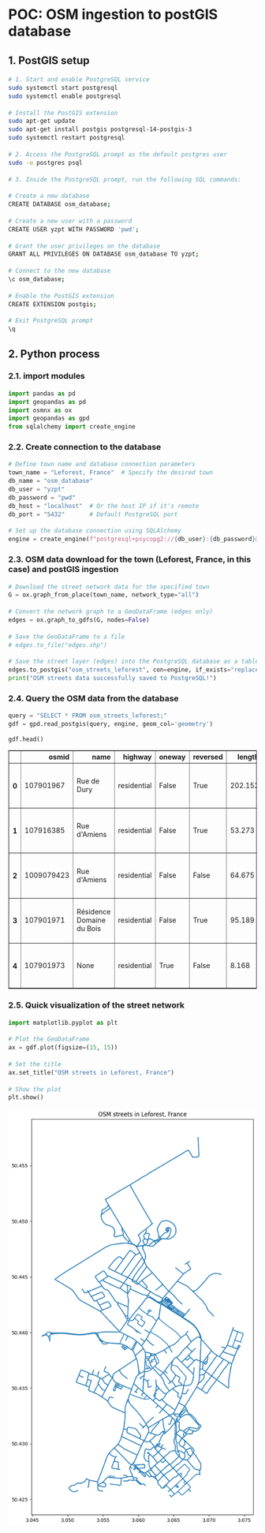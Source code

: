 # POC: OSM ingestion to postGIS database

## 1. PostGIS setup

```bash
# 1. Start and enable PostgreSQL service
sudo systemctl start postgresql
sudo systemctl enable postgresql

# Install the PostGIS extension
sudo apt-get update
sudo apt-get install postgis postgresql-14-postgis-3
sudo systemctl restart postgresql

# 2. Access the PostgreSQL prompt as the default postgres user
sudo -u postgres psql

# 3. Inside the PostgreSQL prompt, run the following SQL commands:

# Create a new database
CREATE DATABASE osm_database;

# Create a new user with a password
CREATE USER yzpt WITH PASSWORD 'pwd';

# Grant the user privileges on the database
GRANT ALL PRIVILEGES ON DATABASE osm_database TO yzpt;

# Connect to the new database
\c osm_database;

# Enable the PostGIS extension
CREATE EXTENSION postgis;

# Exit PostgreSQL prompt
\q
```

## 2. Python process

### 2.1. import modules


```python
import pandas as pd
import geopandas as pd
import osmnx as ox
import geopandas as gpd
from sqlalchemy import create_engine

```

### 2.2. Create connection to the database


```python
# Define town name and database connection parameters
town_name = "Leforest, France"  # Specify the desired town
db_name = "osm_database"
db_user = "yzpt"
db_password = "pwd"
db_host = "localhost"  # Or the host IP if it's remote
db_port = "5432"       # Default PostgreSQL port

# Set up the database connection using SQLAlchemy
engine = create_engine(f"postgresql+psycopg2://{db_user}:{db_password}@{db_host}:{db_port}/{db_name}")

```

### 2.3. OSM data download for the town (Leforest, France, in this case) and postGIS ingestion


```python
# Download the street network data for the specified town
G = ox.graph_from_place(town_name, network_type="all")

# Convert the network graph to a GeoDataFrame (edges only)
edges = ox.graph_to_gdfs(G, nodes=False)

# Save the GeoDataFrame to a file
# edges.to_file("edges.shp")

# Save the street layer (edges) into the PostgreSQL database as a table named "osm_streets"
edges.to_postgis("osm_streets_leforest", con=engine, if_exists="replace", index=False)
print("OSM streets data successfully saved to PostgreSQL!")
```

### 2.4. Query the OSM data from the database


```python
query = "SELECT * FROM osm_streets_leforest;" 
gdf = gpd.read_postgis(query, engine, geom_col='geometry')
```


```python
gdf.head()
```




<div>
<style scoped>
    .dataframe tbody tr th:only-of-type {
        vertical-align: middle;
    }

    .dataframe tbody tr th {
        vertical-align: top;
    }

    .dataframe thead th {
        text-align: right;
    }
</style>
<table border="1" class="dataframe">
  <thead>
    <tr style="text-align: right;">
      <th></th>
      <th>osmid</th>
      <th>name</th>
      <th>highway</th>
      <th>oneway</th>
      <th>reversed</th>
      <th>length</th>
      <th>geometry</th>
      <th>junction</th>
      <th>ref</th>
      <th>maxspeed</th>
      <th>access</th>
      <th>service</th>
      <th>lanes</th>
      <th>width</th>
      <th>tunnel</th>
    </tr>
  </thead>
  <tbody>
    <tr>
      <th>0</th>
      <td>107901967</td>
      <td>Rue de Dury</td>
      <td>residential</td>
      <td>False</td>
      <td>True</td>
      <td>202.152</td>
      <td>LINESTRING (3.05885 50.44392, 3.06047 50.44344...</td>
      <td>None</td>
      <td>None</td>
      <td>None</td>
      <td>None</td>
      <td>None</td>
      <td>None</td>
      <td>None</td>
      <td>None</td>
    </tr>
    <tr>
      <th>1</th>
      <td>107916385</td>
      <td>Rue d'Amiens</td>
      <td>residential</td>
      <td>False</td>
      <td>True</td>
      <td>53.273</td>
      <td>LINESTRING (3.05885 50.44392, 3.05882 50.44388...</td>
      <td>None</td>
      <td>None</td>
      <td>None</td>
      <td>None</td>
      <td>None</td>
      <td>None</td>
      <td>None</td>
      <td>None</td>
    </tr>
    <tr>
      <th>2</th>
      <td>1009079423</td>
      <td>Rue d'Amiens</td>
      <td>residential</td>
      <td>False</td>
      <td>False</td>
      <td>64.675</td>
      <td>LINESTRING (3.05885 50.44392, 3.05894 50.44404...</td>
      <td>None</td>
      <td>None</td>
      <td>None</td>
      <td>None</td>
      <td>None</td>
      <td>None</td>
      <td>None</td>
      <td>None</td>
    </tr>
    <tr>
      <th>3</th>
      <td>107901971</td>
      <td>Résidence Domaine du Bois</td>
      <td>residential</td>
      <td>False</td>
      <td>True</td>
      <td>95.189</td>
      <td>LINESTRING (3.06241 50.44377, 3.06345 50.44431)</td>
      <td>None</td>
      <td>None</td>
      <td>None</td>
      <td>None</td>
      <td>None</td>
      <td>None</td>
      <td>None</td>
      <td>None</td>
    </tr>
    <tr>
      <th>4</th>
      <td>107901973</td>
      <td>None</td>
      <td>residential</td>
      <td>True</td>
      <td>False</td>
      <td>8.168</td>
      <td>LINESTRING (3.05873 50.44114, 3.05874 50.44116...</td>
      <td>roundabout</td>
      <td>None</td>
      <td>None</td>
      <td>None</td>
      <td>None</td>
      <td>None</td>
      <td>None</td>
      <td>None</td>
    </tr>
  </tbody>
</table>
</div>



### 2.5. Quick visualization of the street network


```python
import matplotlib.pyplot as plt

# Plot the GeoDataFrame
ax = gdf.plot(figsize=(15, 15))

# Set the title
ax.set_title("OSM streets in Leforest, France")

# Show the plot
plt.show()
```


    
![png](1.0_draft_files/1.0_draft_14_0.png)
    

